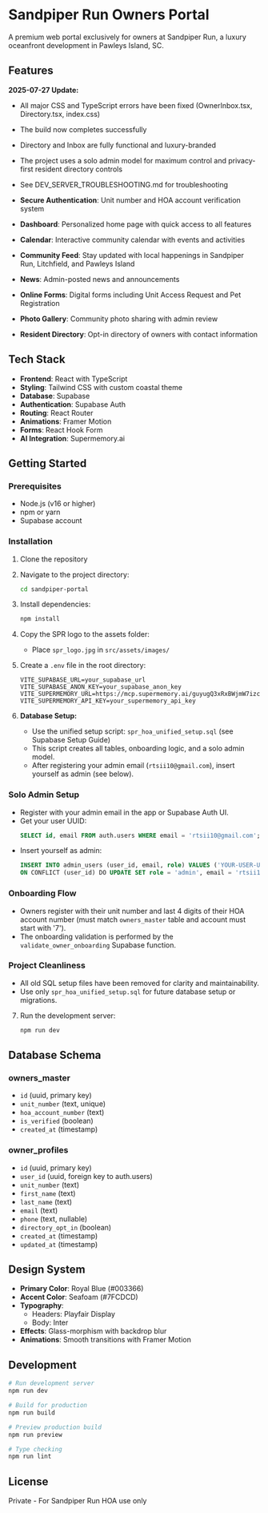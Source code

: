 # Sandpiper Run Owners Portal

A premium web portal exclusively for owners at Sandpiper Run, a luxury oceanfront development in Pawleys Island, SC.

## Features

**2025-07-27 Update:**
- All major CSS and TypeScript errors have been fixed (OwnerInbox.tsx, Directory.tsx, index.css)
- The build now completes successfully
- Directory and Inbox are fully functional and luxury-branded
- The project uses a solo admin model for maximum control and privacy-first resident directory controls
- See DEV_SERVER_TROUBLESHOOTING.md for troubleshooting


- **Secure Authentication**: Unit number and HOA account verification system
- **Dashboard**: Personalized home page with quick access to all features
- **Calendar**: Interactive community calendar with events and activities
- **Community Feed**: Stay updated with local happenings in Sandpiper Run, Litchfield, and Pawleys Island
- **News**: Admin-posted news and announcements
- **Online Forms**: Digital forms including Unit Access Request and Pet Registration
- **Photo Gallery**: Community photo sharing with admin review
- **Resident Directory**: Opt-in directory of owners with contact information

## Tech Stack

- **Frontend**: React with TypeScript
- **Styling**: Tailwind CSS with custom coastal theme
- **Database**: Supabase
- **Authentication**: Supabase Auth
- **Routing**: React Router
- **Animations**: Framer Motion
- **Forms**: React Hook Form
- **AI Integration**: Supermemory.ai

## Getting Started

### Prerequisites

- Node.js (v16 or higher)
- npm or yarn
- Supabase account

### Installation

1. Clone the repository
2. Navigate to the project directory:
   ```bash
   cd sandpiper-portal
   ```

3. Install dependencies:
   ```bash
   npm install
   ```

4. Copy the SPR logo to the assets folder:
   - Place `spr_logo.jpg` in `src/assets/images/`

5. Create a `.env` file in the root directory:
   ```env
   VITE_SUPABASE_URL=your_supabase_url
   VITE_SUPABASE_ANON_KEY=your_supabase_anon_key
   VITE_SUPERMEMORY_URL=https://mcp.supermemory.ai/guyugQ3xRxBWjmW7izcQx/sse
   VITE_SUPERMEMORY_API_KEY=your_supermemory_api_key
   ```

6. **Database Setup:**
   - Use the unified setup script: `spr_hoa_unified_setup.sql` (see Supabase Setup Guide)
   - This script creates all tables, onboarding logic, and a solo admin model.
   - After registering your admin email (`rtsii10@gmail.com`), insert yourself as admin (see below).

### Solo Admin Setup

- Register with your admin email in the app or Supabase Auth UI.
- Get your user UUID:
  ```sql
  SELECT id, email FROM auth.users WHERE email = 'rtsii10@gmail.com';
  ```
- Insert yourself as admin:
  ```sql
  INSERT INTO admin_users (user_id, email, role) VALUES ('YOUR-USER-UUID', 'rtsii10@gmail.com', 'admin')
  ON CONFLICT (user_id) DO UPDATE SET role = 'admin', email = 'rtsii10@gmail.com';
  ```

### Onboarding Flow
- Owners register with their unit number and last 4 digits of their HOA account number (must match `owners_master` table and account must start with '7').
- The onboarding validation is performed by the `validate_owner_onboarding` Supabase function.

### Project Cleanliness
- All old SQL setup files have been removed for clarity and maintainability.
- Use only `spr_hoa_unified_setup.sql` for future database setup or migrations.

7. Run the development server:
   ```bash
   npm run dev
   ```

## Database Schema

### owners_master
- `id` (uuid, primary key)
- `unit_number` (text, unique)
- `hoa_account_number` (text)
- `is_verified` (boolean)
- `created_at` (timestamp)

### owner_profiles
- `id` (uuid, primary key)
- `user_id` (uuid, foreign key to auth.users)
- `unit_number` (text)
- `first_name` (text)
- `last_name` (text)
- `email` (text)
- `phone` (text, nullable)
- `directory_opt_in` (boolean)
- `created_at` (timestamp)
- `updated_at` (timestamp)

## Design System

- **Primary Color**: Royal Blue (#003366)
- **Accent Color**: Seafoam (#7FCDCD)
- **Typography**: 
  - Headers: Playfair Display
  - Body: Inter
- **Effects**: Glass-morphism with backdrop blur
- **Animations**: Smooth transitions with Framer Motion

## Development

```bash
# Run development server
npm run dev

# Build for production
npm run build

# Preview production build
npm run preview

# Type checking
npm run lint
```

## License

Private - For Sandpiper Run HOA use only